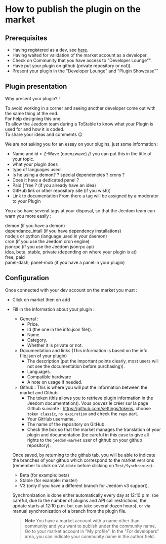 # How to publish the plugin on the market

## Prerequisites

- Having registered as a dev, see [here](https://www.jeedom.com/site/fr/dev.html).
- Having waited for validation of the market account as a developer.
- Check on Community that you have access to "Developer Lounge"".
- Have put your plugin on github (private repository or not)).
- Present your plugin in the "Developer Lounge" and "Plugin Showcase""

## Plugin presentation

Why present your plugin? !

To avoid working in a corner and seeing another developer come out with the same thing at the end.  
For help designing this one.  
To allow the Jeedom team during a ToStable to know what your Plugin is used for and how it is coded.  
To share your ideas and comments :wink:  

We are not asking you for an essay on your plugins, just some information :

- Name and id > Z-Wave (openzwave) // you can put this in the title of your topic.
- what your plugin does
- type of languages used
- Is he using a demon? ? special dependencies ? crons ?
- Does it have a dedicated panel ?
- Paid | free ? (if you already have an idea)
- GitHub link or other repository site (if you wish))
- Link to documentation
From there a tag will be assigned by a moderator to your Plugin

You also have several tags at your disposal, so that the Jeedom team can warn you more easily :

demon (if you have a demon)  
dependance_intall (if you have dependency installations)  
nodejs or python (language used in your daemon)  
cron (if you use the Jeedom cron engine)  
jsonrpc (if you use the Jeedom jsonrpc api)  
idea, beta, stable, private (depending on where your plugin is at)  
free, paid  
panel-dash, panel-mob (if you have a panel in your plugin)  

## Configuration

Once connected with your dev account on the market you must :

- Click on market then on add
- Fill in the information about your plugin :
  - General :
    - Price.
    - Id (the one in the info.json file)).
    - Name.
    - Category.
    - Whether it is private or not.
  - Documentation and links (This information is based on the info file.json of your plugin)
    - The description (put the important points clearly, most users will not see the documentation before purchasing)).
    - Languages.
    - Compatible hardware
    - A note on usage if needed.
  - Github : This is where you will put the information between the market and Github.
    - The token (this allows you to retrieve plugin information in the Jeedom documentation)). Vous pouvez le créer sur la page Github suivante : https://github.com/settings/tokens, choose `token classic`, `no expiration` and check the `repo` part.
    - Your GitHub username.
    - The name of the repository on GitHub.
    - Check the box so that the market manages the translation of your plugin and documentation (be careful in this case to give all rights to the `jeedom-market` user of github on your github repository).

   Once saved, by returning to the github tab, you will be able to indicate the branches of your github which correspond to the market versions (remember to click on `Validate` before clicking on `Test/Synchronize`) :

   - Beta (for example: beta)
   - Stable (for example: master)
   - V3 (only if you have a different branch for Jeedom v3 support).

   Synchronization is done either automatically every day at 12:10 p.m. (be careful, due to the number of plugins and API call restrictions, the update starts at 12:10 p.m. but can take several dozen hours), or via manual synchronization of a branch from the plugin file.
   
   
   > **Note**
   > You have a market account with a name other than community and you want to publish under the community name.
   > Go to your market account in "My profile".  In the "For developers" area, you can indicate your community name in the author field. 
